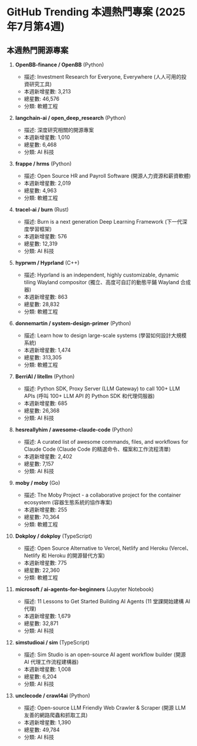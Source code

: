 # GitHub Trending 本週熱門專案 (2025年7月第4週)

## 本週熱門開源專案

1. **OpenBB-finance / OpenBB** (Python)
   - 描述: Investment Research for Everyone, Everywhere (人人可用的投資研究工具)
   - 本週新增星數: 3,213
   - 總星數: 46,576
   - 分類: 軟體工程

2. **langchain-ai / open_deep_research** (Python)
   - 描述: 深度研究相關的開源專案
   - 本週新增星數: 1,010
   - 總星數: 6,468
   - 分類: AI 科技

3. **frappe / hrms** (Python)
   - 描述: Open Source HR and Payroll Software (開源人力資源和薪資軟體)
   - 本週新增星數: 2,019
   - 總星數: 4,963
   - 分類: 軟體工程

4. **tracel-ai / burn** (Rust)
   - 描述: Burn is a next generation Deep Learning Framework (下一代深度學習框架)
   - 本週新增星數: 576
   - 總星數: 12,319
   - 分類: AI 科技

5. **hyprwm / Hyprland** (C++)
   - 描述: Hyprland is an independent, highly customizable, dynamic tiling Wayland compositor (獨立、高度可自訂的動態平鋪 Wayland 合成器)
   - 本週新增星數: 863
   - 總星數: 28,832
   - 分類: 軟體工程

6. **donnemartin / system-design-primer** (Python)
   - 描述: Learn how to design large-scale systems (學習如何設計大規模系統)
   - 本週新增星數: 1,474
   - 總星數: 313,305
   - 分類: 軟體工程

7. **BerriAI / litellm** (Python)
   - 描述: Python SDK, Proxy Server (LLM Gateway) to call 100+ LLM APIs (呼叫 100+ LLM API 的 Python SDK 和代理伺服器)
   - 本週新增星數: 685
   - 總星數: 26,368
   - 分類: AI 科技

8. **hesreallyhim / awesome-claude-code** (Python)
   - 描述: A curated list of awesome commands, files, and workflows for Claude Code (Claude Code 的精選命令、檔案和工作流程清單)
   - 本週新增星數: 2,402
   - 總星數: 7,157
   - 分類: AI 科技

9. **moby / moby** (Go)
   - 描述: The Moby Project - a collaborative project for the container ecosystem (容器生態系統的協作專案)
   - 本週新增星數: 255
   - 總星數: 70,364
   - 分類: 軟體工程

10. **Dokploy / dokploy** (TypeScript)
    - 描述: Open Source Alternative to Vercel, Netlify and Heroku (Vercel、Netlify 和 Heroku 的開源替代方案)
    - 本週新增星數: 775
    - 總星數: 22,360
    - 分類: 軟體工程

11. **microsoft / ai-agents-for-beginners** (Jupyter Notebook)
    - 描述: 11 Lessons to Get Started Building AI Agents (11 堂課開始建構 AI 代理)
    - 本週新增星數: 1,679
    - 總星數: 32,871
    - 分類: AI 科技

12. **simstudioai / sim** (TypeScript)
    - 描述: Sim Studio is an open-source AI agent workflow builder (開源 AI 代理工作流程建構器)
    - 本週新增星數: 1,008
    - 總星數: 6,204
    - 分類: AI 科技

13. **unclecode / crawl4ai** (Python)
    - 描述: Open-source LLM Friendly Web Crawler & Scraper (開源 LLM 友善的網路爬蟲和抓取工具)
    - 本週新增星數: 1,390
    - 總星數: 49,784
    - 分類: AI 科技

